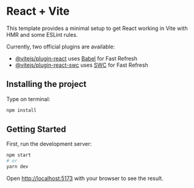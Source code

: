 # React + Vite

This template provides a minimal setup to get React working in Vite with HMR and some ESLint rules.

Currently, two official plugins are available:

- [@vitejs/plugin-react](https://github.com/vitejs/vite-plugin-react/blob/main/packages/plugin-react/README.md) uses [Babel](https://babeljs.io/) for Fast Refresh
- [@vitejs/plugin-react-swc](https://github.com/vitejs/vite-plugin-react-swc) uses [SWC](https://swc.rs/) for Fast Refresh

## Installing the project

Type on terminal:

```bash
npm install
```

## Getting Started

First, run the development server:

```bash
npm start
# or
yarn dev
```

Open [http://localhost:5173](http://localhost:5173) with your browser to see the result.